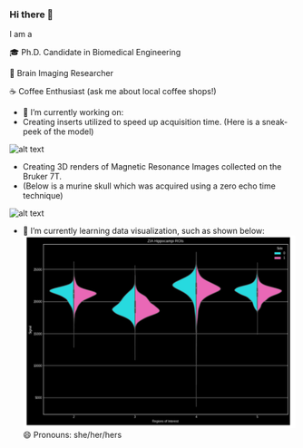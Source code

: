 ### Hi there 👋

 I am a
 
🎓 Ph.D. Candidate in Biomedical Engineering

🧠 Brain Imaging Researcher 

☕ Coffee Enthusiast (ask me about local coffee shops!)


<!--
**laureld04/laureld04** is a ✨ _special_ ✨ repository because its `README.md` (this file) appears on your GitHub profile.

Here are some ideas to get you started:

- 🔭 I’m currently working on ...
- 🌱 I’m currently learning ...
- 👯 I’m looking to collaborate on ...
- 🤔 I’m looking for help with ...
- 💬 Ask me about ...
- 📫 How to reach me: ...
- 😄 Pronouns: ...
- ⚡ Fun fact: ...
-->
- 🔭 I’m currently working on:
- Creating inserts utilized to speed up acquisition time. (Here is a sneak-peek of the model)

![alt text](https://github.com/laureld04/Multi_Brain_Pipeline/blob/master/innertubesegment.gif "Inner Tube Segment")

- Creating 3D renders of Magnetic Resonance Images collected on the Bruker 7T.
-  (Below is a murine skull which was acquired using a zero echo time technique) 

![alt text](https://github.com/laureld04/Multi_Brain_Pipeline/blob/master/murine.gif "Murine Skull Render")

- 🌱 I’m currently learning data visualization, such as shown below:
![alt text](https://github.com/laureld04/laureld04/blob/main/histos.PNG "Violin Plot")
😄 Pronouns: she/her/hers
